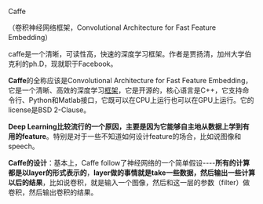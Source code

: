 Caffe

（卷积神经网络框架，Convolutional Architecture for Fast Feature Embedding）

caffe是一个清晰，可读性高，快速的深度学习框架。作者是贾扬清，加州大学伯克利的ph.D，现就职于Facebook。



**Caffe**的全称应该是Convolutional Architecture for Fast Feature Embedding，它是一个清晰、高效的深度学习[框架](https://so.csdn.net/so/search?q=框架&spm=1001.2101.3001.7020)，它是开源的，核心语言是C++，它支持命令行、Python和Matlab接口，它既可以在CPU上运行也可以在GPU上运行。它的license是BSD 2-Clause。

 **Deep Learning比较流行的一个原因，主要是因为它能够自主地从数据上学到有用的feature**。特别是对于一些不知道如何设计feature的场合，比如说图像和speech。

 **Caffe的设计**：基本上，Caffe follow了神经网络的一个简单假设----**所有的计算都是以layer的形式表示的**，**layer做的事情就是take一些数据，然后输出一些计算以后的结果**，比如说卷积，就是输入一个图像，然后和这一层的参数（filter）做卷积，然后输出卷积的结果。